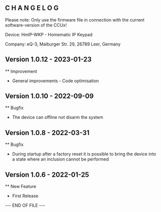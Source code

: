 ﻿C H A N G E L O G
-----------------

Please note: Only use the firmware file in connection with the current software-version of the CCUx!

Device:      HmIP-WKP - Homematic IP Keypad

Company:     eQ-3, Maiburger Str. 29, 26789 Leer, Germany



Version 1.0.12 - 2023-01-23
--------------------------------------------------------------

** Improvement
   * General improvements - Code optimisation



Version 1.0.10 - 2022-09-09
--------------------------------------------------------------

** Bugfix
   * The device can offline not disarm the system



Version 1.0.8 - 2022-03-31
--------------------------------------------------------------

** Bugfix
   * During startup after a factory reset it is possible to bring the device into a state where an inclusion cannot be performed



Version 1.0.6 - 2022-01-25
--------------------------------------------------------------

** New Feature
   * First Release



--- END OF FILE ---
